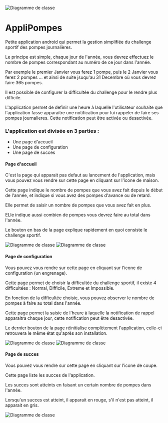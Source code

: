 ![Diagramme de classe](https://github.com/clementor5/AppliPompes/blob/main/img/logo_application.png)

# AppliPompes

Petite application android qui permet la gestion simplifiée du challenge sportif des pompes journalières.

Le principe est simple, chaque jour de l'année, vous devrez effectuez le nombre de pompes correspondant au numéro de ce jour dans l'année.

Par exemple le premier Janvier vous ferez 1 pompe, puis le 2 Janvier vous ferez 2 pompes ... et ainsi de suite jsuqu'au 31 Decembre où vous devrez faire 365 pompes.

Il est possible de configurer la difficultée du challenge pour le rendre plus difficile.

L'application permet de definir une heure à laquelle l'utilisateur souhaite que l'application fasse apparaitre une notification pour lui rappeler de faire ses pompes journalieres. Cette notification peut être activée ou desactivée.

### L'application est divisée en 3 parties :
- Une page d'accueil
- Une page de configuration
- Une page de succes

#### Page d'accueil
C'est la page qui apparait pas defaut au lancement de l'application, mais vous pouvez vous rendre sur cette page en cliquant sur l'icone de maison.

Cette page indique le nombre de pompes que vous avez fait depuis le début de l'année, et indique si vous avez des pompes d'avance ou de retard.

Elle permet de saisir un nombre de pompes que vous avez fait en plus.

ELle indique aussi combien de pompes vous devrez faire au total dans l'année.

Le bouton en bas de la page explique rapidement en quoi consiste le challenge sportif.

![Diagramme de classe](https://github.com/clementor5/AppliPompes/blob/main/img/accueil_1.png)
![Diagramme de classe](https://github.com/clementor5/AppliPompes/blob/main/img/accueil_2.png)

#### Page de configuration
Vous pouvez vous rendre sur cette page en cliquant sur l'icone de configuration (un engrenage).

Cette page permet de choisir la difficultée du challenge sportif, il existe 4 difficultées : Normal, Difficile, Extreme et Impossible.

En fonction de la difficultée choisie, vous pouvez observer le nombre de pompes à faire au total dans l'année.

Cette page permet la saisie de l'heure à laquelle la notification de rappel apparaitra chaque jour, cette notification peut être desactivée.

Le dernier bouton de la page réinitialise complètement l'application, celle-ci retrouvera le même état qu'après son installation.

![Diagramme de classe](https://github.com/clementor5/AppliPompes/blob/main/img/configuration_1.png)
![Diagramme de classe](https://github.com/clementor5/AppliPompes/blob/main/img/configuration_2.png)

#### Page de succes
Vous pouvez vous rendre sur cette page en cliquant sur l'icone de coupe.

Cette page liste les succes de l'application.

Les succes sont atteints en faisant un certain nombre de pompes dans l'année.

Lorsqu'un succes est atteint, il apparait en rouge, s'il n'est pas atteint, il apparait en gris.

![Diagramme de classe](https://github.com/clementor5/AppliPompes/blob/main/img/succes.png)

